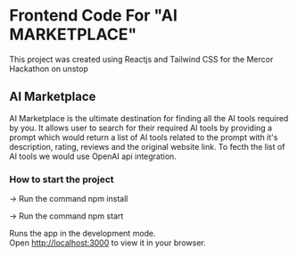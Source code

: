 # Frontend Code For "AI MARKETPLACE"

This project was created using Reactjs and Tailwind CSS for the Mercor Hackathon on unstop

## AI Marketplace

AI Marketplace is the ultimate destination for finding all the AI tools required by you. It allows user to search for their required AI tools by providing a prompt which would return a list of AI tools related to the prompt with it's description, rating, reviews and the original website link. To fecth the list of AI tools we would use OpenAI api integration. 

### How to start the project
 -> Run the command npm install
 
 -> Run the command npm start
 
Runs the app in the development mode.\
Open [http://localhost:3000](http://localhost:3000) to view it in your browser.
